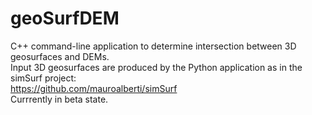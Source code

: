 # geoSurfDEM
C++ command-line application to determine intersection between 3D geosurfaces and DEMs.  
Input 3D geosurfaces are produced by the Python application as in the simSurf project:  
https://github.com/mauroalberti/simSurf  
Currrently in beta state.
